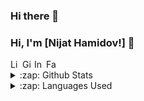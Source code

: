 ### Hi there 👋

<!--
**NijatHamid/NijatHamid** is a ✨ _special_ ✨ repository because its `README.md` (this file) appears on your GitHub profile.

Here are some ideas to get you started:

- 🔭 I’m currently working on Developer
- 🌱 I’m currently learning AI and Deep Learning
- 💬 Ask me about nothing
-->

### Hi, I'm [Nijat Hamidov!] 👋

<a href="https://www.linkedin.com/in/nijat-hamidov-bb272a176/">
  <img align="left" alt=" Linkdein" width="16px" src="https://cdn.jsdelivr.net/npm/simple-icons@v3/icons/linkedin.svg" />
</a>
<a href="https://github.com/NijatHamid">
  <img align="left" alt="Github" width="16px" src="https://cdn.jsdelivr.net/npm/simple-icons@v3/icons/github.svg" />
</a>
<a href="https://www.instagram.com/nijathamidov">
  <img align="left" alt="Instagram" width="16px" src="https://cdn.jsdelivr.net/npm/simple-icons@v3/icons/instagram.svg" />
</a>
<a href="https://www.facebook.com/nijat.hamidov.77">
  <img align="left" alt="Facebook" width="16px" src="https://cdn.jsdelivr.net/npm/simple-icons@v3/icons/facebook.svg" />
</a>
<br/>


<details>
  <summary>:zap: Github Stats</summary>
  <img src="https://github-readme-stats.vercel.app/api?username=NijatHamid&show_icons=true&title_color=222222&icon_color=03A87C&text_color=333333&bg_color=ffffff">
</details>

<details>
  <summary>:zap: Languages Used</summary>
  <img src="https://github-readme-stats.vercel.app/api/top-langs/?username=NijatHamid&layout=compact&bg_color=ffffff&text_color=333333">
</details>
<br/>


